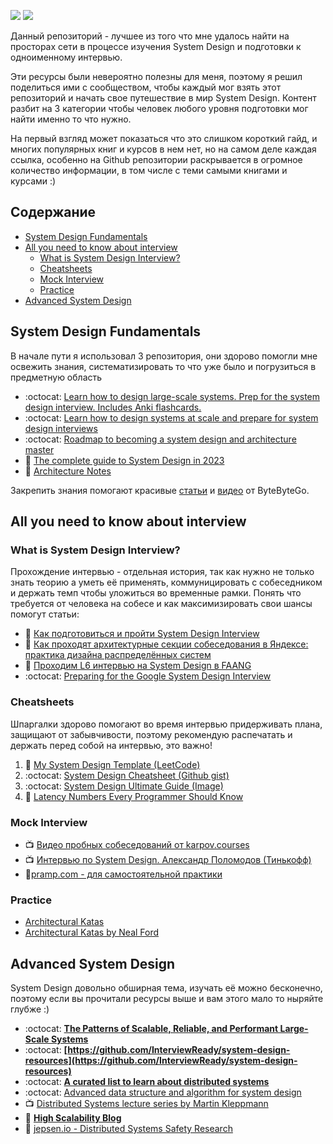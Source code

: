 [<img src="https://img.shields.io/badge/channel-telegram-blue">](https://t.me/careerunderhood) [<img src="https://img.shields.io/badge/message-telegram-blue">](https://t.me/ea_kozlov)


Данный репозиторий - лучшее из того что мне удалось найти на просторах сети в процессе изучения System Design и подготовки к одноименному интервью. 

Эти ресурсы были невероятно полезны для меня, поэтому я решил поделиться ими с сообществом, чтобы каждый мог взять этот репозиторий и начать свое путешествие в мир System Design. Контент разбит на 3 категории чтобы человек любого уровня подготовки мог найти именно то что нужно. 

На первый взгляд может показаться что это слишком короткий гайд, и многих популярных книг и курсов в нем нет, но на самом деле каждая ссылка, особенно на Github репозитории раскрывается в огромное количество информации, в том числе с теми самыми книгами и курсами :)

## Содержание

- [System Design Fundamentals](#system-design-fundamentals)
- [All you need to know about interview](#all-you-need-to-know-about-interview)
  * [What is System Design Interview?](#what-is-system-design-interview)
  * [Cheatsheets](#cheatsheets)
  * [Mock Interview](#mock-interview)
  * [Practice](#practice)
- [Advanced System Design](#advanced-system-design)

  
## System Design Fundamentals
В начале пути я использовал 3 репозитория, они здорово помогли мне освежить знания, систематизировать то что уже было и погрузиться в предметную область
-  :octocat: [Learn how to design large-scale systems. Prep for the system design interview. Includes Anki flashcards.
](https://github.com/donnemartin/system-design-primer)
-  :octocat: [Learn how to design systems at scale and prepare for system design interviews](https://github.com/karanpratapsingh/system-design)
-  :octocat: [Roadmap to becoming a system design and architecture master](https://github.com/mohsenshafiei/system-design-master-plan)
-  :link: [The complete guide to System Design in 2023](https://www.educative.io/blog/complete-guide-to-system-design)
-  :link: [Architecture Notes](https://architecturenotes.co/)

Закрепить знания помогают красивые [cтатьи](https://blog.bytebytego.com/archive) и [видео](https://www.youtube.com/channel/UCZgt6AzoyjslHTC9dz0UoTw) от ByteByteGo. 
## All you need to know about interview
### What is System Design Interview?
Прохождение интервью - отдельная история, так как нужно не только знать теорию а уметь её применять, коммуницировать с собеседником и держать темп чтобы уложиться во временные рамки. 
Понять что требуется от человека на собесе и как максимизировать свои шансы помогут статьи:
- :link: [Как подготовиться и пройти System Design Interview](https://tellmeabout.tech/how-to-prepare-for-and-pass-the-system-design-interview-78b820589e8)
- :link: [Как проходят архитектурные секции собеседования в Яндексе: практика дизайна распределённых систем](https://habr.com/ru/company/yandex/blog/564132/)
- :link: [Проходим L6 интервью на System Design в FAANG](https://habr.com/ru/post/655663/)
- :octocat: [Preparing for the Google System Design Interview](https://github.com/jguamie/system-design)
### Cheatsheets
Шпаргалки здорово помогают во время интервью придерживать плана, защищают от забывчивости, поэтому рекомендую распечатать и держать перед собой на интервью, это важно!
1. :link:  [My System Design Template (LeetCode)](https://leetcode.com/discuss/career/229177/My-System-Design-Template)
2.  :octocat: [System Design Cheatsheet (Github gist)](https://gist.github.com/vasanthk/485d1c25737e8e72759f)
3.  :octocat: [System Design Ultimate Guide (Image)](system-design-guide.jpeg)
4. :link: [Latency Numbers Every Programmer Should Know](https://colin-scott.github.io/personal_website/research/interactive_latency.html)
### Mock Interview
- :tv: [Видео пробных собеседований от karpov.courses](https://www.youtube.com/watch?v=Ow88hoEnsq8&list=PLBRXq5LaddfzDBjg6soIwJJA2klXXs6ni)
- :tv: [Интервью по System Design. Александр Поломодов (Тинькофф)](https://www.youtube.com/watch?v=Wh5Ya6UFG1k)
- :link:[pramp.com - для самостоятельной практики](https://www.pramp.com/#/)
### Practice
- [Architectural Katas](https://www.architecturalkatas.com/)
- [Architectural Katas by Neal Ford](https://nealford.com/katas/)
## Advanced System Design
System Design довольно обширная тема, изучать её можно бесконечно, поэтому если вы прочитали ресурсы выше и вам этого мало то ныряйте глубже :)
- :octocat: **[The Patterns of Scalable, Reliable, and Performant Large-Scale Systems](https://github.com/binhnguyennus/awesome-scalability)**
- :octocat: **[https://github.com/InterviewReady/system-design-resources](https://github.com/InterviewReady/system-design-resources)**
- :octocat: **[A curated list to learn about distributed systems](https://github.com/theanalyst/awesome-distributed-systems)**
- :octocat: [Advanced data structure and algorithm for system design](https://github.com/resumejob/system-design-algorithms)
- :tv: [Distributed Systems lecture series by Martin Kleppmann](https://www.youtube.com/playlist?list=PLeKd45zvjcDFUEv_ohr_HdUFe97RItdiB)
- :link: **[High Scalability Blog](http://highscalability.com/)**
- :link: [jepsen.io - Distributed Systems Safety Research](https://jepsen.io/)
